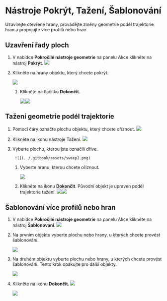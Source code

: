 # Nástroje Pokrýt, Tažení, Šablonování

Uzavírejte otevřené hrany, provádějte změny geometrie podél trajektorie hran a propojujte více profilů nebo hran.

## Uzavření řady ploch

1. V nabídce **Pokročilé nástroje geometrie** na panelu Akce klikněte na nástroj **Pokrýt**. ![](<../.gitbook/assets/cover-tool (1).png>)
2. Klikněte na hrany objektu, který chcete pokrýt.

   ![](../.gitbook/assets/cover\_tool1.png)

   1. Klikněte na tlačítko **Dokončit**.

      ![](<../.gitbook/assets/guid-e23d787e-5f90-4de1-b690-03306f0cb4b2-low (1) (1) (2).png>)![](../.gitbook/assets/cover-finish.PNG)

## Tažení geometrie podél trajektorie

1. Pomocí čáry označte plochu objektu, který chcete oříznout. ![](../.gitbook/assets/sweep.png)
2. Klikněte na ikonu nástroje Tažení. ![](<../.gitbook/assets/sweep-tool (1).png>)
3. Vyberte plochu, kterou jste označili dříve.

   ```
    ![](../.gitbook/assets/sweep2.png)
   ```

   1. Vyberte hranu, kterou chcete oříznout.

      ![](../.gitbook/assets/sweep3.png)
   2. Klikněte na ikonu **Dokončit**. Původní objekt je upraven podél trajektorie tažení. ![](../.gitbook/assets/sweep4.png)![](<../.gitbook/assets/guid-e23d787e-5f90-4de1-b690-03306f0cb4b2-low (1) (1) (1).png>)

## Šablonování více profilů nebo hran

1. V nabídce **Pokročilé nástroje geometrie** na panelu Akce klikněte na nástroj **Šablonování**. ![](<../.gitbook/assets/loft-tool (1).png>)
2. Na prvním objektu vyberte plochu nebo hrany, u kterých chcete provést šablonování.

   ![](../.gitbook/assets/loft1.png)
3. Na druhém objektu vyberte plochu nebo hrany, u kterých chcete provést šablonování. Tento krok opakujte pro další objekty.

   ![](../.gitbook/assets/loft2.png)
4. Klikněte na ikonu **Dokončit**. ![](<../.gitbook/assets/guid-e23d787e-5f90-4de1-b690-03306f0cb4b2-low (1) (1) (2) (1).png>)

   ![](../.gitbook/assets/loft3.png)
